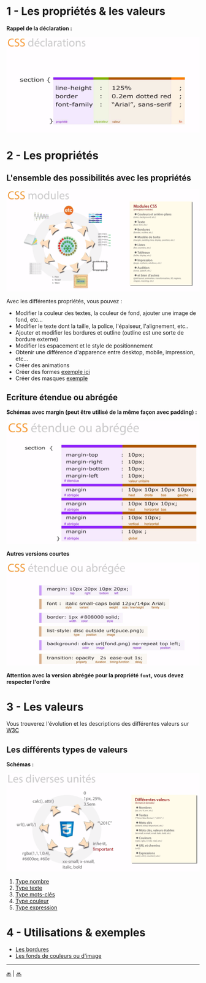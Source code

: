 # 1 - Les propriétés & les valeurs

**Rappel de la déclaration :**

![rappel](img/declaration.png)


# 2 - Les propriétés

## L'ensemble des possibilités avec les propriétés

![liste](img/listing.png)

Avec les différentes propriétés, vous pouvez :

- Modifier la couleur des textes, la couleur de fond, ajouter une image de fond, etc...
- Modifier le texte dont la taille, la police, l'épaiseur, l'alignement, etc..
- Ajouter et modifier les bordures et outline (outline est une sorte de bordure externe)
- Modifier les espacement et le style de positionnement
- Obtenir une différence d'apparence entre desktop, mobile, impression, etc...
- Créer des animations
- Créer des formes [exemple ici](https://css-tricks.com/examples/ShapesOfCSS/)
- Créer des masques [exemple](https://css-tricks.com/clipping-masking-css/)



## Ecriture étendue ou abrégée

**Schémas avec margin (peut être utilisé de la même façon avec padding) :**


![liste](img/margin-1.png)


**Autres versions courtes**


![liste](img/courtes.png)


**Attention avec la version abrégée pour la propriété ``font``, vous devez respecter l'ordre**





# 3 - Les valeurs

Vous trouverez l'évolution et les descriptions des différentes valeurs sur [W3C](https://www.w3.org/TR/css-values-3/)


## Les différents types de valeurs

**Schémas :**

![valeur](img/valeurs.png)


1. [Type nombre](type-nombre.md)
2. [Type texte](type-texte.md)
2. [Type mots-clés](type-cle.md)
2. [Type couleur](type-couleur.md)
2. [Type expression](type-exp.md)





    
# 4 - Utilisations & exemples

- [Les bordures](border.md)
- [Les fonds de couleurs ou d'image](background.md)


---

[:back:](../chapitre-5/chapitre-5.md) | [:soon:]()    
    
    